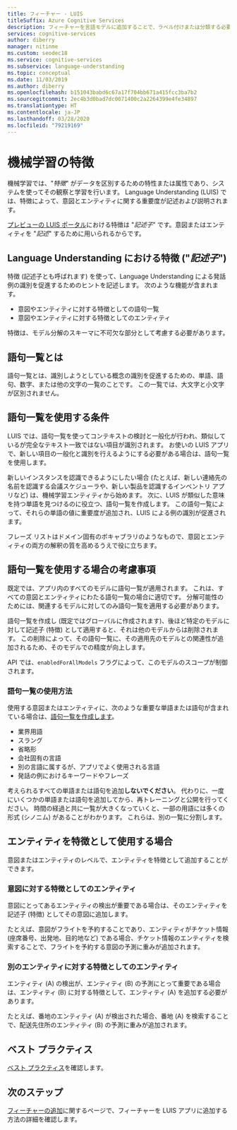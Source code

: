 ```yaml
---
title: フィーチャー - LUIS
titleSuffix: Azure Cognitive Services
description: フィーチャーを言語モデルに追加することで、ラベル付けまたは分類する必要がある入力を認識する方法についてのヒントが提供されます。
services: cognitive-services
author: diberry
manager: nitinme
ms.custom: seodec18
ms.service: cognitive-services
ms.subservice: language-understanding
ms.topic: conceptual
ms.date: 11/03/2019
ms.author: diberry
ms.openlocfilehash: b151043babd6c67a17f704bb671a415fcc3ba7b2
ms.sourcegitcommit: 2ec4b3d0bad7dc0071400c2a2264399e4fe34897
ms.translationtype: HT
ms.contentlocale: ja-JP
ms.lasthandoff: 03/28/2020
ms.locfileid: "79219169"
---
```

# <a name="machine-learned-features"></a>機械学習の特徴 

機械学習では、"_特徴_" がデータを区別するための特性または属性であり、システムを使ってその観察と学習を行います。 Language Understanding (LUIS) では、特徴によって、意図とエンティティに関する重要度が記述および説明されます。

[プレビューの LUIS ポータル](https://preview.luis.ai)における特徴は "_記述子_" です。意図またはエンティティを "_記述_" するために用いられるからです。  

## <a name="features-_descriptors_-in-language-understanding"></a>Language Understanding における特徴 ("_記述子_")

特徴 (記述子とも呼ばれます) を使って、Language Understanding による発話例の識別を促進するためのヒントを記述します。 次のような機能が含まれます。 

* 意図やエンティティに対する特徴としての語句一覧
* 意図やエンティティに対する特徴としてのエンティティ

特徴は、モデル分解のスキーマに不可欠な部分として考慮する必要があります。 

## <a name="what-is-a-phrase-list"></a>語句一覧とは

語句一覧とは、識別しようとしている概念の識別を促進するための、単語、語句、数字、または他の文字の一覧のことです。 この一覧では、大文字と小文字が区別されません。 

## <a name="when-to-use-a-phrase-list"></a>語句一覧を使用する条件

LUIS では、語句一覧を使ってコンテキストの検討と一般化が行われ、類似しているが完全なテキスト一致ではない項目が識別されます。 お使いの LUIS アプリで、新しい項目の一般化と識別を行えるようにする必要がある場合は、語句一覧を使用します。 

新しいインスタンスを認識できるようにしたい場合 (たとえば、新しい連絡先の名前を認識する会議スケジューラや、新しい製品を認識するインベントリ アプリなど) は、機械学習エンティティから始めます。 次に、LUIS が類似した意味を持つ単語を見つけるのに役立つ、語句一覧を作成します。 この語句一覧によって、それらの単語の値に重要度が追加され、LUIS による例の識別が促進されます。 

フレーズ リストはドメイン固有のボキャブラリのようなもので、意図とエンティティの両方の解釈の質を高めるうえで役に立ちます。 

## <a name="considerations-when-using-a-phrase-list"></a>語句一覧を使用する場合の考慮事項

既定では、アプリ内のすべてのモデルに語句一覧が適用されます。 これは、すべての意図とエンティティにわたる語句一覧の場合に適切です。 分解可能性のためには、関連するモデルに対してのみ語句一覧を適用する必要があります。 

語句一覧を作成し (既定ではグローバルに作成されます)、後ほど特定のモデルに対して記述子 (特徴) として適用すると、それは他のモデルからは削除されます。 この削除によって、その語句一覧に、その適用先のモデルとの関連性が追加されるため、そのモデルでの精度が向上します。 

API では、`enabledForAllModels` フラグによって、このモデルのスコープが制御されます。 

<a name="how-to-use-phrase-lists"></a>

### <a name="how-to-use-a-phrase-list"></a>語句一覧の使用方法

使用する意図またはエンティティに、次のような重要な単語または語句が含まれている場合は、[語句一覧を作成します](luis-how-to-add-features.md)。

* 業界用語
* スラング
* 省略形
* 会社固有の言語
* 別の言語に属するが、アプリでよく使用される言語
* 発話の例におけるキーワードやフレーズ

考えられるすべての単語または語句を追加**しないでください**。 代わりに、一度にいくつかの単語または語句を追加してから、再トレーニングと公開を行ってください。 時間の経過と共に一覧が大きくなっていくと、一部の用語には多くの形式 (シノニム) があることがわかります。 これらは、別の一覧に分割します。 

<a name="phrase-lists-help-identify-simple-exchangeable-entities"></a>

## <a name="when-to-use-an-entity-as-a-feature"></a>エンティティを特徴として使用する場合 

意図またはエンティティのレベルで、エンティティを特徴として追加することができます。 

### <a name="entity-as-a-feature-to-an-intent"></a>意図に対する特徴としてのエンティティ

意図にとってあるエンティティの検出が重要である場合は、そのエンティティを記述子 (特徴) としてその意図に追加します。

たとえば、意図がフライトを予約することであり、エンティティがチケット情報 (座席番号、出発地、目的地など) である場合、チケット情報のエンティティを検索することで、フライトを予約する意図の予測に重みが追加されます。 

### <a name="entity-as-a-feature-to-another-entity"></a>別のエンティティに対する特徴としてのエンティティ

エンティティ (A) の検出が、エンティティ (B) の予測にとって重要である場合は、エンティティ (B) に対する特徴として、エンティティ (A) を追加する必要があります。

たとえば、番地のエンティティ (A) が検出された場合、番地 (A) を検索することで、配送先住所のエンティティ (B) の予測に重みが追加されます。 

## <a name="best-practices"></a>ベスト プラクティス
[ベスト プラクティス](luis-concept-best-practices.md)を確認します。

## <a name="next-steps"></a>次のステップ

[フィーチャーの追加](luis-how-to-add-features.md)に関するページで、フィーチャーを LUIS アプリに追加する方法の詳細を確認します。